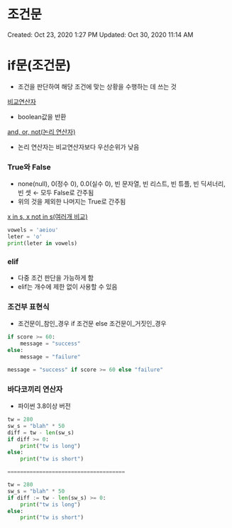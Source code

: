 # 조건문

Created: Oct 23, 2020 1:27 PM
Updated: Oct 30, 2020 11:14 AM

# if문(조건문)

- 조건을 판단하여 해당 조건에 맞는 상황을 수행하는 데 쓰는 것

[비교연산자](https://www.notion.so/96c6b7f0364f41e1932987f1deb735e9)

- boolean값을 반환

[and, or, not(논리 연산자)](https://www.notion.so/8b6b2b4056584f65bc4ce1c77dd29ad3)

- 논리 연산자는 비교연산자보다 우선순위가 낮음

### True와 False

- none(null), 0(정수 0), 0.0(실수 0), 빈 문자열, 빈 리스트, 빈 튜플, 빈 딕셔너리, 빈 셋 ← 모두 False로 간주됨
- 위의 것을 제외한 나머지는 True로 간주됨

[x in s, x not in s(여러개 비교)](https://www.notion.so/f9ee8322badc4a1fbfe8d4ad42da5c61)

```python
vowels = 'aeiou'
leter = 'o'
print(leter in vowels)
```

### elif

- 다중 조건 판단을 가능하게 함
- elif는 개수에 제한 없이 사용할 수 있음

### 조건부 표현식

- 조건문이_참인_경우 if 조건문 else 조건문이_거짓인_경우

```python
if score >= 60:
    message = "success"
else:
    message = "failure"
```

```python
message = "success" if score >= 60 else "failure"
```

### 바다코끼리 연산자

- 파이썬 3.8이상 버전

```python
tw = 280
sw_s = "blah" * 50
diff = tw - len(sw_s)
if diff >= 0:
    print("tw is long")
else:
    print("tw is short")

=====================================

tw = 280
sw_s = "blah" * 50
if diff := tw - len(sw_s) >= 0:
    print("tw is long")
else:
    print("tw is short")
```